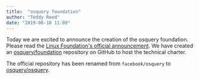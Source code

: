 ```yaml
---
title:  "osquery foundation"
author: "Teddy Reed"
date: "2019-06-18 11:00"
---
```


Today we are excited to announce the creation of the osquery foundation. Please read the [Linux Foundation's official announcement](https://www.linuxfoundation.org/press-release/2019/06/the-linux-foundation-announces-intent-to-form-new-foundation-to-support-osquery-community/). We have created an [osquery/foundation](https://github.com/osquery/foundation) repository on GitHub to host the technical charter.

The official repository has been renamed from `facebook/osquery` to [osquery/osquery](https://github.com/osquery/osquery).
